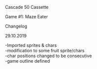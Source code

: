 Cascade 50 Cassette

Game #1: Maze Eater

Changelog

29.10.2019

-Imported sprites & chars  
-modification to some fruit sprite/chars  
-char positions changed to be consecutive  
-game outline defined
